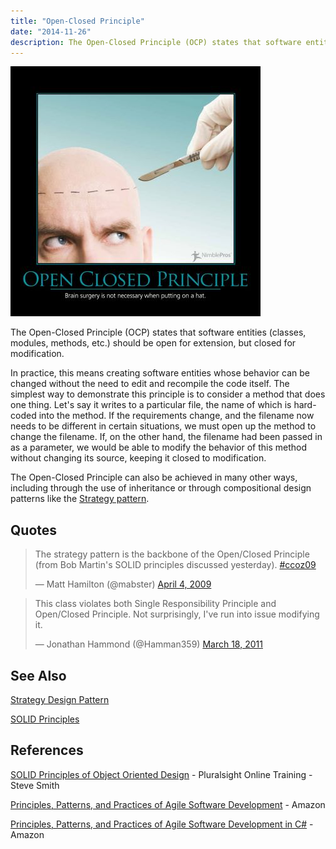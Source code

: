 ```yaml
---
title: "Open-Closed Principle"
date: "2014-11-26"
description: The Open-Closed Principle (OCP) states that software entities (classes, modules, methods, etc.) should be open for extension, but closed for modification.
---
```


![OpenClosedPrinciple](images/open-closed-principle-400x400.jpg)

The Open-Closed Principle (OCP) states that software entities (classes, modules, methods, etc.) should be open for extension, but closed for modification.

In practice, this means creating software entities whose behavior can be changed without the need to edit and recompile the code itself. The simplest way to demonstrate this principle is to consider a method that does one thing. Let's say it writes to a particular file, the name of which is hard-coded into the method. If the requirements change, and the filename now needs to be different in certain situations, we must open up the method to change the filename. If, on the other hand, the filename had been passed in as a parameter, we would be able to modify the behavior of this method without changing its source, keeping it closed to modification.

The Open-Closed Principle can also be achieved in many other ways, including through the use of inheritance or through compositional design patterns like the [Strategy pattern](http://deviq.com/most-popular-patterns/strategy-design-pattern).

## Quotes

<blockquote class="twitter-tweet" lang="en"><p>The strategy pattern is the backbone of the Open/Closed Principle (from Bob Martin's SOLID principles discussed yesterday). <a href="https://twitter.com/hashtag/ccoz09?src=hash">#ccoz09</a></p>— Matt Hamilton (@mabster) <a href="https://twitter.com/mabster/status/1454186880">April 4, 2009</a></blockquote>
<script async src="//platform.twitter.com/widgets.js" charset="utf-8"></script>

<blockquote class="twitter-tweet" lang="en"><p>This class violates both Single Responsibility Principle and Open/Closed Principle. Not surprisingly, I've run into issue modifying it.</p>— Jonathan Hammond (@Hamman359) <a href="https://twitter.com/Hamman359/status/48772493363781632">March 18, 2011</a></blockquote>
<script async src="//platform.twitter.com/widgets.js" charset="utf-8"></script>

## See Also

[Strategy Design Pattern](http://deviq.com/most-popular-patterns/strategy-design-pattern)

[SOLID Principles](http://deviq.com/solid)

## References

[SOLID Principles of Object Oriented Design](http://bit.ly/ydqXXN) - Pluralsight Online Training - Steve Smith

[Principles, Patterns, and Practices of Agile Software Development](http://amzn.to/1cu7La6) - Amazon

[Principles, Patterns, and Practices of Agile Software Development in C#](http://amzn.to/RiNdCs) - Amazon
